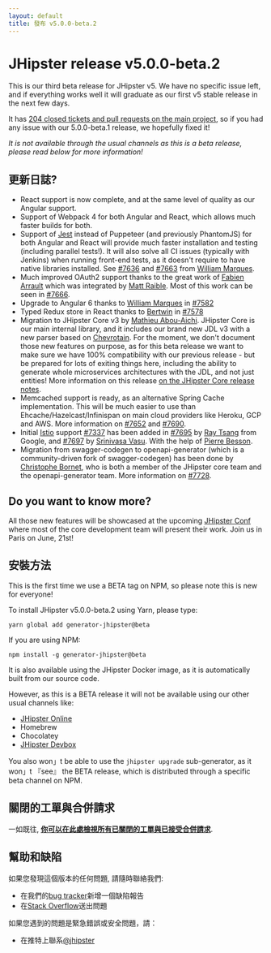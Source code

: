 ```yaml
---
layout: default
title: 發布 v5.0.0-beta.2
---
```


JHipster release v5.0.0-beta.2
==================

This is our third beta release for JHipster v5. We have no specific issue left, and if everything works well it will graduate as our first v5 stable release in the next few days.

It has [204 closed tickets and pull requests on the main project](https://github.com/jhipster/generator-jhipster/issues?q=milestone%3A5.0.0-beta.2+is%3Aclosed), so if you had any issue with our 5.0.0-beta.1 release, we hopefully fixed it!

_It is not available through the usual channels as this is a beta release, please read below for more information!_

更新日誌?
----------

- React support is now complete, and at the same level of quality as our Angular support.
- Support of Webpack 4 for both Angular and React, which allows much faster builds for both.
- Support of [Jest](https://facebook.github.io/jest/) instead of Puppeteer (and previously PhantomJS) for both Angular and React will provide much faster installation and testing (including parallel tests!). It will also solve all CI issues (typically with Jenkins) when running front-end tests, as it doesn't require to have native libraries installed. See [#7636](https://github.com/jhipster/generator-jhipster/pull/7636) and [#7663](https://github.com/jhipster/generator-jhipster/pull/7663) from [William Marques](https://github.com/wmarques).
- Much improved OAuth2 support thanks to the great work of [Fabien Arrault](https://github.com/farrault) which was integrated by [Matt Raible](https://github.com/mraible). Most of this work can be seen in [#7666](https://github.com/jhipster/generator-jhipster/pull/7666).
- Upgrade to Angular 6 thanks to [William Marques](https://github.com/wmarques) in [#7582](https://github.com/jhipster/generator-jhipster/pull/7582)
- Typed Redux store in React thanks to [Bertwin](https://github.com/bertwin) in [#7578](https://github.com/jhipster/generator-jhipster/pull/7578)
- Migration to JHipster Core v3 by [Mathieu Abou-Aichi](https://github.com/MathieuAA). JHipster Core is our main internal library, and it includes our brand new JDL v3 with a new parser based on [Chevrotain](https://github.com/SAP/chevrotain). For the moment, we don't document those new features on purpose, as for this beta release we want to make sure we have 100% compatibility with our previous release - but be prepared for lots of exiting things here, including the ability to generate whole microservices architectures with the JDL, and not just entities! More information on this release [on the JHipster Core release notes](https://github.com/jhipster/jhipster-core/releases/tag/v3.0.0).
- Memcached support is ready, as an alternative Spring Cache implementation. This will be much easier to use than Ehcache/Hazelcast/Infinispan on main cloud providers like Heroku, GCP and AWS. More information on [#7652](https://github.com/jhipster/generator-jhipster/pull/7652) and [#7690](https://github.com/jhipster/generator-jhipster/issues/7690).
- Initial [Istio](https://istio.io/) support [#7337](https://github.com/jhipster/generator-jhipster/issues/7337) has been added in [#7695](https://github.com/jhipster/generator-jhipster/pull/7695) by [Ray Tsang](https://github.com/saturnism) from Google, and [#7697](https://github.com/jhipster/generator-jhipster/pull/7697) by [Srinivasa Vasu](https://github.com/srinivasa-vasu). With the help of [Pierre Besson](https://github.com/PierreBesson).
- Migration from swagger-codegen to openapi-generator (which is a community-driven fork of swagger-codegen) has been done by [Christophe Bornet](https://github.com/cbornet), who is both a member of the JHipster core team and the openapi-generator team. More information on [#7728](https://github.com/jhipster/generator-jhipster/pull/7728).



Do you want to know more?
------------

All those new features will be showcased at the upcoming [JHipster Conf](https://jhipster-conf.github.io/) where most of the core development team will present their work. Join us in Paris on June, 21st!

安裝方法
------------

This is the first time we use a BETA tag on NPM, so please note this is new for everyone!

To install JHipster v5.0.0-beta.2 using Yarn, please type:

    yarn global add generator-jhipster@beta

If you are using NPM:

    npm install -g generator-jhipster@beta

It is also available using the JHipster Docker image, as it is automatically built from our source code.

However, as this is a BETA release it will not be available using our other usual channels like:

- [JHipster Online](https://start.jhipster.tech)
- Homebrew
- Chocolatey
- [JHipster Devbox](https://github.com/jhipster/jhipster-devbox)

You also won」t be able to use the `jhipster upgrade` sub-generator, as it won」t 『see』 the BETA release, which is distributed through a specific beta channel on NPM.

關閉的工單與合併請求
------------
一如既往, __[你可以在此處檢視所有已關閉的工單與已接受合併請求](https://github.com/jhipster/generator-jhipster/issues?q=milestone%3A5.0.0-beta.2+is%3Aclosed)__.

幫助和缺陷
--------------

如果您發現這個版本的任何問題, 請隨時聯絡我們:

- 在我們的[bug tracker](https://github.com/jhipster/generator-jhipster/issues?state=open)新增一個缺陷報告
- 在[Stack Overflow](http://stackoverflow.com/tags/jhipster/info)送出問題

如果您遇到的問題是緊急錯誤或安全問題，請：

- 在推特上聯系[@jhipster](https://twitter.com/jhipster)
